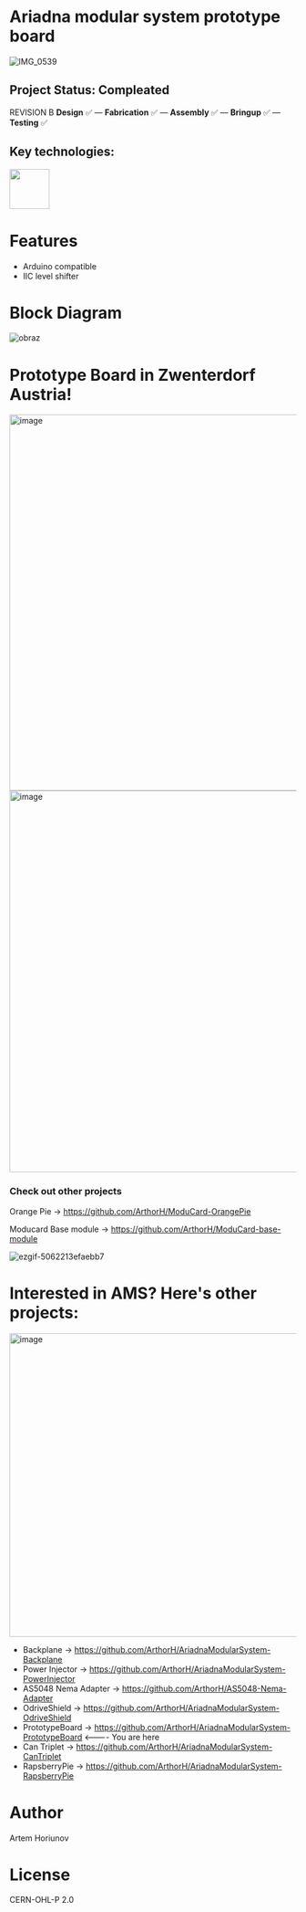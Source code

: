 # Ariadna modular system prototype board
![IMG_0539](https://github.com/user-attachments/assets/c90a9c23-fb40-4b92-af1d-b5d26af7a985)

## Project Status: **Compleated**  
REVISION B
**Design** ✅ — **Fabrication** ✅ — **Assembly** ✅ — **Bringup** ✅ — **Testing** ✅  
## Key technologies:
<img align="center" height="70" src="https://github.com/user-attachments/assets/b9e7a733-c604-4bd4-b8ea-bd48c80eab4d">&nbsp;&nbsp;&nbsp;&nbsp; 

# Features
- Arduino compatible
- IIC level shifter
  
# Block Diagram
![obraz](https://github.com/user-attachments/assets/0f34339e-a6f2-4a4e-b44c-72e8fdd440f2)

# Prototype Board in Zwenterdorf Austria!
<img width="1216" height="659" alt="image" src="https://github.com/user-attachments/assets/fc001797-98e3-4fd9-b96b-86196f9aa700" />
<img width="1010" height="669" alt="image" src="https://github.com/user-attachments/assets/d876886f-694d-467b-bc8e-3bdace99b85e" />

### Check out other projects

Orange Pie ->  https://github.com/ArthorH/ModuCard-OrangePie

Moducard Base module -> https://github.com/ArthorH/ModuCard-base-module

![ezgif-5062213efaebb7](https://github.com/user-attachments/assets/1c6d2976-b773-4642-ad22-0548754e4d04)


# Interested in AMS? Here's other projects:
<img width="788" height="532" alt="image" src="https://github.com/user-attachments/assets/66e5454a-1da9-4d81-a3e6-83733a002a5d" />

- Backplane -> https://github.com/ArthorH/AriadnaModularSystem-Backplane
- Power Injector -> https://github.com/ArthorH/AriadnaModularSystem-PowerInjector
- AS5048 Nema Adapter -> https://github.com/ArthorH/AS5048-Nema-Adapter
- OdriveShield -> https://github.com/ArthorH/AriadnaModularSystem-OdriveShield
- PrototypeBoard -> https://github.com/ArthorH/AriadnaModularSystem-PrototypeBoard <---- You are here
- Can Triplet -> https://github.com/ArthorH/AriadnaModularSystem-CanTriplet
- RapsberryPie -> https://github.com/ArthorH/AriadnaModularSystem-RapsberryPie

# Author
Artem Horiunov
# License 
CERN-OHL-P 2.0
